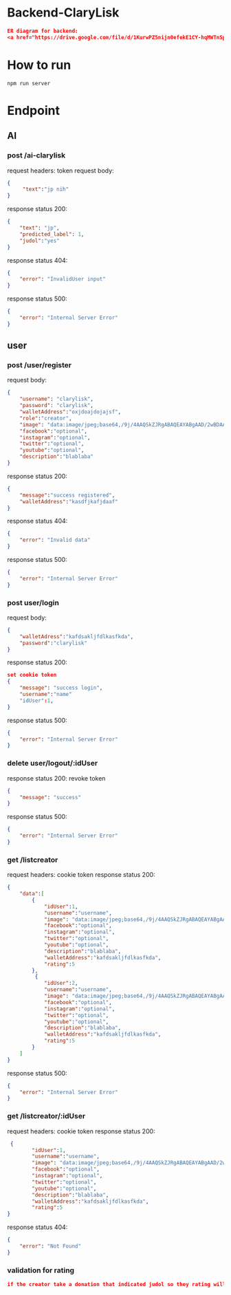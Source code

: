 # Backend-ClaryLisk

```json
ER diagram for backend:
<a href="https://drive.google.com/file/d/1KurwPZ5nijn0efekE1CY-hqMWTnSp8Ge/view?usp=sharing">ERD klik<a/>
```
# How to run
```
npm run server

```

# Endpoint
## AI 

### post /ai-clarylisk
request headers: token
request body:
```json
{
     "text":"jp nih"
}
```
response status 200:
```json
{
    "text": "jp",
    "predicted_label": 1,
    "judol":"yes"
}
```
response status 404:
```json
{
    "error": "InvalidUser input"
}
```
response status 500:
```json
{
    "error": "Internal Server Error"
}
```

## user

### post /user/register
request body:
```json
{
    "username": "clarylisk",
    "password": "clarylisk",
    "walletAddress":"oxjdoajdojajsf",
    "role":"creator",
    "image": "data:image/jpeg;base64,/9j/4AAQSkZJRgABAQEAYABgAAD/2wBDAA...",
    "facebook":"optional",
    "instagram":"optional",
    "twitter":"optional",
    "youtube":"optional",
    "description":"blablaba"
}
```
response status 200:
```json
{
    "message":"success registered",
    "walletAddress":"kasdfjkafjdaaf"
}
```
response status 404:
```json
{
    "error": "Invalid data"
}
```
response status 500:
```json
{
    "error": "Internal Server Error"
}
```

### post user/login
request body:
```json
{
    "walletAdress":"kafdsakljfdlkasfkda",
    "password":"clarylisk"
}
```
response status 200:
```json
set cookie token
{
    "message": "success login",
    "username":"name"
    "idUser":1,
}
```
response status 500:
```json
{
    "error": "Internal Server Error"
}
```

### delete user/logout/:idUser
response status 200:
revoke token
```json
{
    "message": "success"
}
```
response status 500:
```json
{
    "error": "Internal Server Error"
}
```

### get /listcreator
request headers: cookie token
response status 200:
```json
{
    "data":[
        {
            "idUser":1,
            "username":"username",
            "image": "data:image/jpeg;base64,/9j/4AAQSkZJRgABAQEAYABgAAD/2wBDAA...",
            "facebook":"optional",
            "instagram":"optional",
            "twitter":"optional",
            "youtube":"optional",
            "description":"blablaba",
            "walletAddress":"kafdsakljfdlkasfkda",
            "rating":5
        },
         {
            "idUser":2,
            "username":"username",
            "image": "data:image/jpeg;base64,/9j/4AAQSkZJRgABAQEAYABgAAD/2wBDAA...",
            "facebook":"optional",
            "instagram":"optional",
            "twitter":"optional",
            "youtube":"optional",
            "description":"blablaba",
            "walletAddress":"kafdsakljfdlkasfkda",
            "rating":5
        }
    ]
}
```
response status 500:
```json
{
    "error": "Internal Server Error"
}
```

### get /listcreator/:idUser
request headers: cookie token
response status 200:
```json
 {
        "idUser":1,
        "username":"username",
        "image": "data:image/jpeg;base64,/9j/4AAQSkZJRgABAQEAYABgAAD/2wBDAA...",
        "facebook":"optional",
        "instagram":"optional",
        "twitter":"optional",
        "youtube":"optional",
        "description":"blablaba",
        "walletAddress":"kafdsakljfdlkasfkda",
        "rating":5
}
```
response status 404:
```json
{
    "error": "Not Found"
}
```

### validation for rating
```json
if the creator take a donation that indicated judol so they rating will be minus 1
```